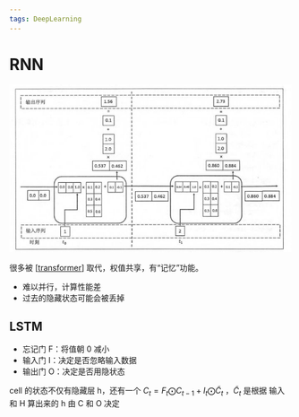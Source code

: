 ```yaml
---
tags: DeepLearning
---
```


# RNN

![RNN](../../../attachments/rnn.png)

很多被 [[transformer]] 取代，权值共享，有“记忆”功能。

- 难以并行，计算性能差
- 过去的隐藏状态可能会被丢掉

## LSTM

- 忘记门 F：将值朝 0 减小
- 输入门 I：决定是否忽略输入数据
- 输出门 O：决定是否用隐状态

cell 的状态不仅有隐藏层 h，还有一个 $C_t=F_t\bigodot C_{t-1}+I_t\bigodot \tilde{C}_t$ ，$\tilde{C}_t$ 是根据 输入和 H 算出来的
h 由 C 和 O 决定

[//begin]: # "Autogenerated link references for markdown compatibility"
[transformer]: transformer.md "Transformer"
[//end]: # "Autogenerated link references"
